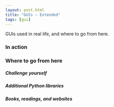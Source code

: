 ```yaml
---
layout: post.html
title: "GUIs – Extended"
tags: [gui]
---
```


GUIs used in real life, and where to go from here.

### In action

### Where to go from here

##### Challenge yourself

##### Additional Python libraries

##### Books, readings, and websites